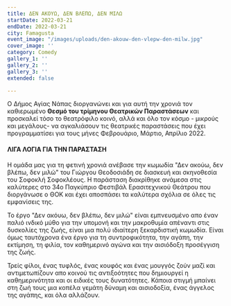 ```yaml
---
title: ΔΕΝ ΑΚΟΥΩ, ΔΕΝ ΒΛΕΠΩ, ΔΕΝ ΜΙΛΩ
startDate: 2022-03-21
endDate: 2022-03-21
city: Famagusta
event_image: "/images/uploads/den-akouw-den-vlepw-den-milw.jpg"
cover_image: ''
category: Comedy
gallery_1: ''
gallery_2: ''
gallery_3: ''
extended: false

---
```

Ο Δήμος Αγίας Νάπας διοργανώνει και για αυτή την χρονιά τον καθιερωμένο **Θεσμό του τρίμηνου Θεατρικών Παραστάσεων** και προσκαλεί τόσο το θεατρόφιλο κοινό, αλλά και όλο τον κόσμο - μικρούς και μεγάλους- να αγκαλιάσουν τις θεατρικές παραστάσεις που έχει προγραμματίσει για τους μήνες Φεβρουάριο, Μάρτιο, Απρίλιο 2022.

#### ΛΙΓΑ ΛΟΓΙΑ ΓΙΑ ΤΗΝ ΠΑΡΑΣΤΑΣΗ

Η ομάδα μας για τη φετινή χρονιά ανέβασε την κωμωδία "Δεν ακούω, δεν βλέπω, δεν μιλώ" του Γιώργου Θεοδοσιάδη σε διασκευή και σκηνοθεσία του Σοφοκλή Σοφοκλέους. Η παράσταση διακρίθηκε ανάμεσα στις καλύτερες στο 34ο Παγκύπριο Φεστιβάλ Ερασιτεχνικού Θεάτρου που διοργάνωσε ο ΘΟΚ και έχει αποσπάσει τα καλύτερα σχόλια σε όλες τις εμφανίσεις της.

Το έργο "Δεν ακόυω, δεν βλέπω, δεν μιλώ" είναι εμπνευσμένο απο έναν παλιό ινδικό μύθο για την υπομονή και την μακροθυμία απέναντι στις δυσκολίες της ζωής, είναι μια πολύ ιδιαίτερη ξεκαρδιστική κωμωδία. Είναι όμως ταυτόχρονα ένα έργο για τη συντροφικότητα, την αγάπη, την εκτίμηση, τη φιλία, τον καθημερινό αγώνα και την αισιόδοξη προσέγγιση της ζωής.

Τρείς φίλοι, ένας τυφλός, ένας κουφός και ένας μουγγός ζούν μαζί και αντιμετωπίζουν απο κοινού τις αντιξοότητες που δημιουργεί η καθημερινότητα και οι ειδικές τους δυνατότητες. Κάποια στιγμή μπαίνει στη ζωή τους μια κοπέλα γεμάτη δύναμη και αισιοδοξία, ένας άγγελος της αγάπης, και όλα αλλάζουν.